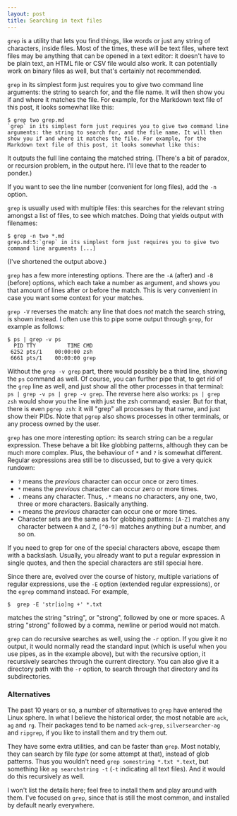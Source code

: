 ```yaml
---
layout: post
title: Searching in text files
---
```


`grep` is a utility that lets you find things, like words or just any string of characters, inside files. Most of the times, these will be text files, where text files may be anything that can be opened in a text editor: it doesn't have to be plain text, an HTML file or CSV file would also work. It can potentially work on binary files as well, but that's certainly not recommended.

`grep` in its simplest form just requires you to give two command line arguments: the string to search for, and the file name. It will then show you if and where it matches the file. For example, for the Markdown text file of this post, it looks somewhat like this:

```console
$ grep two grep.md
`grep` in its simplest form just requires you to give two command line arguments: the string to search for, and the file name. It will then show you if and where it matches the file. For example, for the Markdown text file of this post, it looks somewhat like this:
```

It outputs the full line containg the matched string. (There's a bit of paradox, or recursion problem, in the output here. I'll leve that to the reader to ponder.)

If you want to see the line number (convenient for long files), add the `-n` option.

`grep` is usually used with multiple files: this searches for the relevant string amongst a list of files, to see which matches. Doing that yields output with filenames:

```console
$ grep -n two *.md
grep.md:5:`grep` in its simplest form just requires you to give two command line arguments [...]
```

(I've shortened the output above.)

`grep` has a few more interesting options. There are the `-A` (after) and `-B` (before) options, which each take a number as argument, and shows you that amount of lines after or before the match. This is very convenient in case you want some context for your matches.

`grep -V` reverses the match: any line that does *not* match the search string, is shown instead. I often use this to pipe some output through `grep`, for example as follows:

```console
$ ps | grep -v ps
  PID TTY          TIME CMD
 6252 pts/1    00:00:00 zsh
 6661 pts/1    00:00:00 grep
```

Without the `grep -v grep` part, there would possibly be a third line, showing the `ps` command as well. Of course, you can further pipe that, to get rid of the `grep` line as well, and just show all the other processes in that terminal: `ps | grep -v ps | grep -v grep`. The reverse here also works: `ps | grep zsh` would show you the line with just the zsh command; easier. But for that, there is even `pgrep zsh`: it will "grep" all processes by that name, and just show their PIDs. Note that `pgrep` also shows processes in other terminals, or any process owned by the user.


`grep` has one more interesting option: its search string can be a regular expression. These behave a bit like globbing patterns, although they can be much more complex. Plus, the behaviour of `*` and `?` is somewhat different. Regular expressions area still be to discussed, but to give a very quick rundown:

- `?` means the *previous* character can occur once or zero times.
- `*` means the *previous* character can occur zero or more times.
- `.` means any character. Thus, `.*` means no characters, any one, two, three or more characters. Basically anything.
- `+` means the *previous* character can occur one or more times.
- Character sets are the same as for globbing patterns: `[A-Z]` matches any character between `A` and `Z`, `[^0-9]` matches anything *but* a number, and so on.

If you need to grep for one of the special characters above, escape them with a backslash. Usually, you already want to put a regular expression in single quotes, and then the special characters are still special here.

Since there are, evolved over the course of history, multiple variations of regular expressions, use the `-E` option (extended regular expressions), or the `egrep` command instead. For example,

```console
$  grep -E 'str[io]ng +' *.txt
```

matches the string "string", or "strong", followed by one or more spaces. A string "strong" followed by a comma, newline or period would not match.


`grep` can do recursive searches as well, using the `-r` option. If you give it no output, it would normally read the standard input (which is useful when you use pipes, as in the example above), but with the recursive option, it recursively searches through the current directory. You can also give it a directory path with the `-r` option, to search through that directory and its subdirectories.


### Alternatives

The past 10 years or so, a number of alternatives to `grep` have entered the Linux sphere. In what I believe the historical order, the most notable are `ack`, `ag` and `rg`. Their packages tend to be named `ack-grep`, `silversearcher-ag` and `ripgrep`, if you like to install them and try them out.

They have some extra utilities, and can be faster than `grep`. Most notably, they can search by file *type* (or some attempt at that), instead of glob patterns. Thus you wouldn't need `grep somestring *.txt *.text`, but something like `ag searchstring -t` (`-t` indicating all text files). And it would do this recursively as well.

I won't list the details here; feel free to install them and play around with them. I've focused on `grep`, since that is still the most common, and installed by default nearly everywhere.
